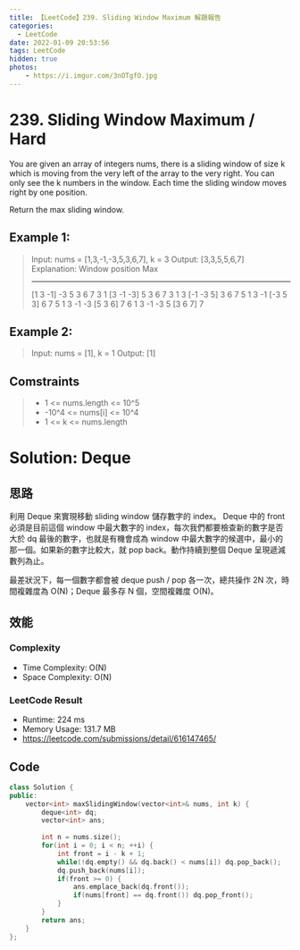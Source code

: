 ```yaml
---
title: 【LeetCode】239. Sliding Window Maximum 解題報告
categories:
  - LeetCode
date: 2022-01-09 20:53:56
tags: LeetCode
hidden: true
photos:
    - https://i.imgur.com/3nOTgfO.jpg
---
```

 
# 239. Sliding Window Maximum / Hard

You are given an array of integers nums, there is a sliding window of size k which is moving from the very left of the array to the very right. You can only see the k numbers in the window. Each time the sliding window moves right by one position.

Return the max sliding window.

<!-- more --> 

## Example 1:
> Input: nums = [1,3,-1,-3,5,3,6,7], k = 3
> Output: [3,3,5,5,6,7]
> Explanation: 
> Window position                Max
> ---------------               -----
> [1  3  -1] -3  5  3  6  7       3
> 1 [3  -1  -3] 5  3  6  7        3
> 1  3 [-1  -3  5] 3  6  7        5
> 1  3  -1 [-3  5  3] 6  7        5
> 1  3  -1  -3 [5  3  6] 7        6
> 1  3  -1  -3  5 [3  6  7]       7

## Example 2:
> Input: nums = [1], k = 1
> Output: [1]


## Comstraints
> - 1 <= nums.length <= 10^5
> - -10^4 <= nums[i] <= 10^4
> - 1 <= k <= nums.length

# Solution: Deque
## 思路

利用 Deque 來實現移動 sliding window 儲存數字的 index。
Deque 中的 front 必須是目前這個 window 中最大數字的 index，每次我們都要檢查新的數字是否大於 dq 最後的數字，也就是有機會成為 window 中最大數字的候選中，最小的那一個。如果新的數字比較大，就 pop back。動作持續到整個 Deque 呈現遞減數列為止。

最差狀況下，每一個數字都會被 deque push / pop 各一次，總共操作 2N 次，時間複雜度為 O(N)；Deque 最多存 N 個，空間複雜度 O(N)。

## 效能

### Complexity 
- Time Complexity: O(N)
- Space Complexity: O(N)

### LeetCode Result

- Runtime: 224 ms
- Memory Usage: 131.7 MB 
- https://leetcode.com/submissions/detail/616147465/

## Code
```cpp
class Solution {
public:
    vector<int> maxSlidingWindow(vector<int>& nums, int k) {
        deque<int> dq;
        vector<int> ans;
        
        int n = nums.size();
        for(int i = 0; i < n; ++i) {
            int front = i - k + 1;
            while(!dq.empty() && dq.back() < nums[i]) dq.pop_back();
            dq.push_back(nums[i]);
            if(front >= 0) {
                ans.emplace_back(dq.front());
                if(nums[front] == dq.front()) dq.pop_front();
            } 
        }
        return ans;
    }
};
```
